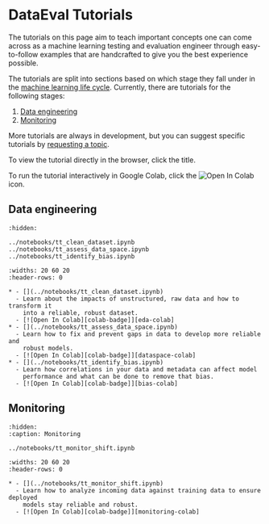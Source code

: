 # DataEval Tutorials

The tutorials on this page aim to teach important concepts one can come across
as a machine learning testing and evaluation engineer through easy-to-follow
examples that are handcrafted to give you the best experience possible.

The tutorials are split into sections based on which stage they fall under in
the [machine learning life cycle](../concepts/workflows/ML_Lifecycle.md).
Currently, there are tutorials for the following stages:

1. [Data engineering](#data-engineering)
2. [Monitoring](#monitoring)

More tutorials are always in development, but you can suggest specific
tutorials by [requesting a topic](../home/contributing.md).

To view the tutorial directly in the browser, click the title.

To run the tutorial interactively in Google Colab, click the
![Open In Colab][colab-badge] icon.

## **Data engineering**

```{toctree}
:hidden:

../notebooks/tt_clean_dataset.ipynb
../notebooks/tt_assess_data_space.ipynb
../notebooks/tt_identify_bias.ipynb
```

```{list-table}
:widths: 20 60 20
:header-rows: 0

* - [](../notebooks/tt_clean_dataset.ipynb)
  - Learn about the impacts of unstructured, raw data and how to transform it
    into a reliable, robust dataset.
  - [![Open In Colab][colab-badge]][eda-colab]
* - [](../notebooks/tt_assess_data_space.ipynb)
  - Learn how to fix and prevent gaps in data to develop more reliable and
    robust models.
  - [![Open In Colab][colab-badge]][dataspace-colab]
* - [](../notebooks/tt_identify_bias.ipynb)
  - Learn how correlations in your data and metadata can affect model
    performance and what can be done to remove that bias.
  - [![Open In Colab][colab-badge]][bias-colab]
```

<!-- Ref links -->

<!-- markdownlint-disable MD053 -->

[eda-colab]: https://colab.research.google.com/github/aria-ml/dataeval/blob/v0.87.0/docs/source/notebooks/tt_clean_dataset.ipynb
[dataspace-colab]: https://colab.research.google.com/github/aria-ml/dataeval/blob/v0.87.0/docs/source/notebooks/tt_assess_data_space.ipynb
[bias-colab]: https://colab.research.google.com/github/aria-ml/dataeval/blob/v0.87.0/docs/source/notebooks/tt_identify_bias.ipynb

<!-- markdownlint-enable MD053 -->

<!-- END DATA ENGINEERING -->

## **Monitoring**

```{toctree}
:hidden:
:caption: Monitoring

../notebooks/tt_monitor_shift.ipynb
```

```{list-table}
:widths: 20 60 20
:header-rows: 0

* - [](../notebooks/tt_monitor_shift.ipynb)
  - Learn how to analyze incoming data against training data to ensure deployed
    models stay reliable and robust.
  - [![Open In Colab][colab-badge]][monitoring-colab]
```

<!-- ref links -->

<!-- markdownlint-disable MD053 -->

[monitoring-colab]: https://colab.research.google.com/github/aria-ml/dataeval/blob/v0.87.0/docs/source/tutorials/notebooks/tt_monitor_shift.ipynb

<!-- markdownlint-enable MD053 -->

<!-- END MONITORING -->

[colab-badge]: https://colab.research.google.com/assets/colab-badge.svg
